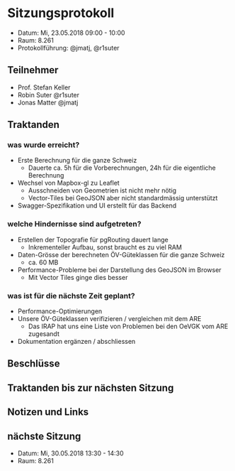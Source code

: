 # Sitzungsprotokoll

* Datum: Mi, 23.05.2018 09:00 - 10:00
* Raum: 8.261
* Protokollführung: @jmatj, @r1suter

## Teilnehmer

* Prof. Stefan Keller
* Robin Suter @r1suter
* Jonas Matter @jmatj

## Traktanden

### was wurde erreicht?

* Erste Berechnung für die ganze Schweiz
    * Dauerte ca. 5h für die Vorberechnungen, 24h für die eigentliche Berechnung
* Wechsel von Mapbox-gl zu Leaflet
    * Ausschneiden von Geometrien ist nicht mehr nötig
    * Vector-Tiles bei GeoJSON aber nicht standardmässig unterstützt
* Swagger-Spezifikation und UI erstellt für das Backend

### welche Hindernisse sind aufgetreten?

* Erstellen der Topografie für pgRouting dauert lange
    * Inkrementeller Aufbau, sonst braucht es zu viel RAM
* Daten-Grösse der berechneten ÖV-Güteklassen für die ganze Schweiz
    * ca. 60 MB
* Performance-Probleme bei der Darstellung des GeoJSON im Browser
    * Mit Vector Tiles ginge dies besser

### was ist für die nächste Zeit geplant?

* Performance-Optimierungen
* Unsere ÖV-Güteklassen verifizieren / vergleichen mit dem ARE
    * Das IRAP hat uns eine Liste von Problemen bei den OeVGK vom ARE zugesandt
* Dokumentation ergänzen / abschliessen

## Beschlüsse

## Traktanden bis zur nächsten Sitzung


## Notizen und Links


## nächste Sitzung

* Datum: Mi, 30.05.2018 13:30 - 14:30
* Raum: 8.261
